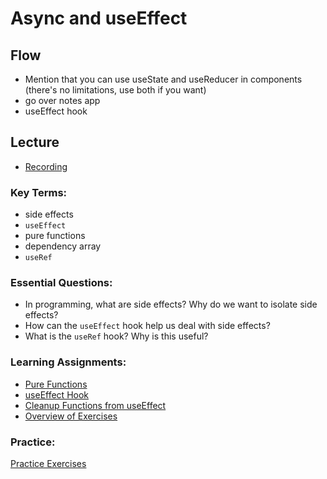 # Async and useEffect

## Flow

- Mention that you can use useState and useReducer in components (there's no limitations, use both if you want)
- go over notes app
- useEffect hook

## Lecture

- [Recording](https://us02web.zoom.us/rec/share/jBeGAUsGgdvWAUxGM5e2ucUuLS8fEe5oPUJ0eY_7ebyToh9BjgrF34_PKmHAYMTZ.fIhwiSfHbo5fG89D)

### Key Terms:

- side effects
- `useEffect`
- pure functions
- dependency array
- `useRef`

### Essential Questions:

- In programming, what are side effects? Why do we want to isolate side effects?
- How can the `useEffect` hook help us deal with side effects?
- What is the `useRef` hook? Why is this useful?

### Learning Assignments:

- [Pure Functions](https://medium.com/javascript-scene/master-the-javascript-interview-what-is-a-pure-function-d1c076bec976)
- [useEffect Hook](https://reactjs.org/docs/hooks-effect.html)
- [Cleanup Functions from useEffect](https://juliangaramendy.dev/use-promise-subscription/)
- [Overview of Exercises](./app/README.md)

### Practice:

[Practice Exercises](./practice/exercises.md)
